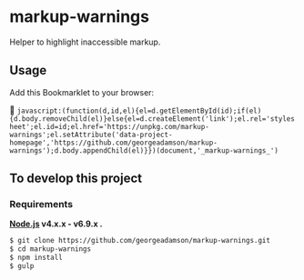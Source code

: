 # markup-warnings

Helper to highlight inaccessible markup.

## Usage

Add this Bookmarklet to your browser:

🔗 `javascript:(function(d,id,el){el=d.getElementById(id);if(el){d.body.removeChild(el)}else{el=d.createElement('link');el.rel='stylesheet';el.id=id;el.href='https://unpkg.com/markup-warnings';el.setAttribute('data-project-homepage','https://github.com/georgeadamson/markup-warnings');d.body.appendChild(el)}})(document,'_markup-warnings_')`


## To develop this project

### Requirements

**[Node.js](http://nodejs.org) v4.x.x - v6.9.x .**


```bash
$ git clone https://github.com/georgeadamson/markup-warnings.git
$ cd markup-warnings
$ npm install
$ gulp
```
